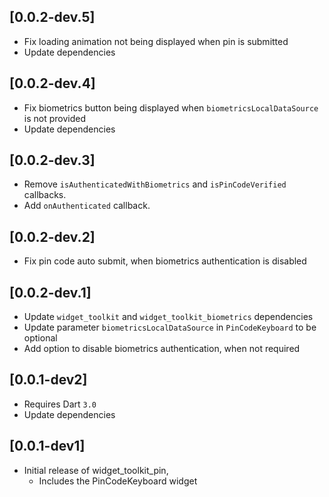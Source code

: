 ## [0.0.2-dev.5]
* Fix loading animation not being displayed when pin is submitted
* Update dependencies 

## [0.0.2-dev.4]
* Fix biometrics button being displayed when `biometricsLocalDataSource` is not provided
* Update dependencies 

## [0.0.2-dev.3]
* Remove `isAuthenticatedWithBiometrics` and `isPinCodeVerified` callbacks.
* Add `onAuthenticated` callback.

## [0.0.2-dev.2]
* Fix pin code auto submit, when biometrics authentication is disabled

## [0.0.2-dev.1]
* Update `widget_toolkit` and `widget_toolkit_biometrics` dependencies
* Update parameter `biometricsLocalDataSource` in `PinCodeKeyboard` to be optional
* Add option to disable biometrics authentication, when not required

## [0.0.1-dev2]
* Requires Dart `3.0`
* Update dependencies

## [0.0.1-dev1]
* Initial release of widget_toolkit_pin,
  * Includes the PinCodeKeyboard widget
